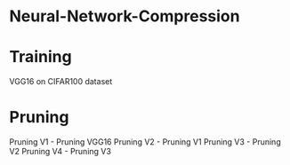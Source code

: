# Neural-Network-Compression

# Training
VGG16 on CIFAR100 dataset

# Pruning
Pruning V1 - Pruning VGG16
Pruning V2 - Pruning V1
Pruning V3 - Pruning V2
Pruning V4 - Pruning V3
